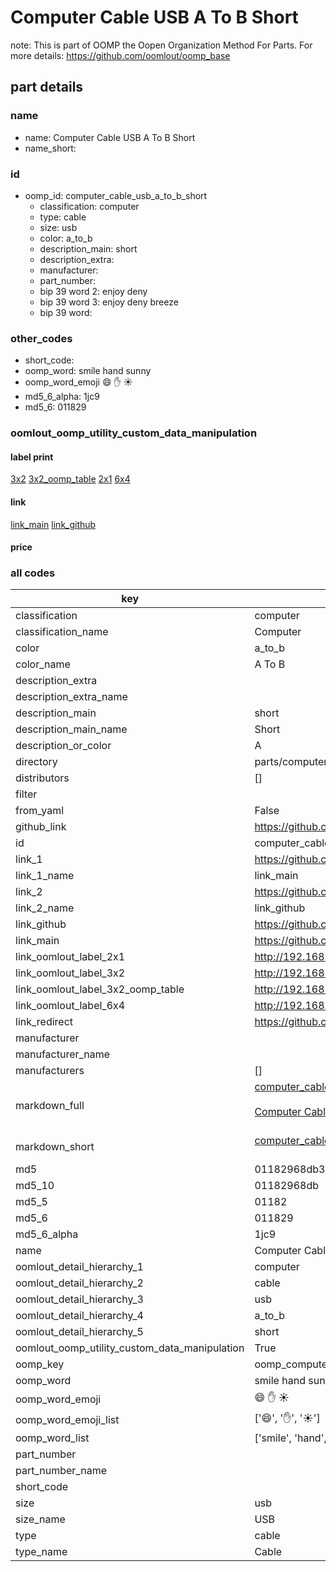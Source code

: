 # Computer Cable USB A To B Short  

note: This is part of OOMP the Oopen Organization Method For Parts. For more details: https://github.com/oomlout/oomp_base

##  part details
  







### name
* name: Computer Cable USB A To B Short
* name_short: 
### id
* oomp_id: computer_cable_usb_a_to_b_short
  * classification: computer
  * type: cable
  * size: usb
  * color: a_to_b
  * description_main: short
  * description_extra: 
  * manufacturer: 
  * part_number: 
  * bip 39 word 2: enjoy deny
  * bip 39 word 3: enjoy deny breeze
  * bip 39 word: 

### other_codes
* short_code: 
* oomp_word: smile hand sunny
* oomp_word_emoji :smile: :hand: :sunny:
* md5_6_alpha: 1jc9
* md5_6: 011829






### oomlout_oomp_utility_custom_data_manipulation
#### label print
[3x2](http://192.168.1.245:1112/?label=oomp%201jc9)
[3x2_oomp_table](http://192.168.1.108:1112/?label=oomp%201jc9)
[2x1](http://192.168.1.242:1112/?label=oomp%201jc9)
[6x4](http://192.168.1.55:1112/?label=oomp%201jc9)    

#### link

[link_main](https://github.com/oomlout/oomlout_oomp_version_1_messy/tree/main/parts/computer_cable_usb_a_to_b_short) [link_github](https://github.com/oomlout/oomlout_oomp_version_1_messy/tree/main/parts/computer_cable_usb_a_to_b_short)                             

#### price







### all codes 
| key | value |  
| --- | --- |  
| classification | computer |  
| classification_name | Computer |  
| color | a_to_b |  
| color_name | A To B |  
| description_extra |  |  
| description_extra_name |  |  
| description_main | short |  
| description_main_name | Short |  
| description_or_color | A  |  
| directory | parts/computer_cable_usb_a_to_b_short |  
| distributors | [] |  
| filter |  |  
| from_yaml | False |  
| github_link | https://github.com/oomlout/oomlout_oomp_part_src/tree/main/parts/computer_cable_usb_a_to_b_short |  
| id | computer_cable_usb_a_to_b_short |  
| link_1 | https://github.com/oomlout/oomlout_oomp_version_1_messy/tree/main/parts/computer_cable_usb_a_to_b_short |  
| link_1_name | link_main |  
| link_2 | https://github.com/oomlout/oomlout_oomp_version_1_messy/tree/main/parts/computer_cable_usb_a_to_b_short |  
| link_2_name | link_github |  
| link_github | https://github.com/oomlout/oomlout_oomp_version_1_messy/tree/main/parts/computer_cable_usb_a_to_b_short |  
| link_main | https://github.com/oomlout/oomlout_oomp_version_1_messy/tree/main/parts/computer_cable_usb_a_to_b_short |  
| link_oomlout_label_2x1 | http://192.168.1.242:1112/?label=oomp%201jc9 |  
| link_oomlout_label_3x2 | http://192.168.1.245:1112/?label=oomp%201jc9 |  
| link_oomlout_label_3x2_oomp_table | http://192.168.1.108:1112/?label=oomp%201jc9 |  
| link_oomlout_label_6x4 | http://192.168.1.55:1112/?label=oomp%201jc9 |  
| link_redirect | https://github.com/oomlout/oomlout_oomp_version_1_messy/tree/main/parts/computer_cable_usb_a_to_b_short |  
| manufacturer |  |  
| manufacturer_name |  |  
| manufacturers | [] |  
| markdown_full | [computer_cable_usb_a_to_b_short](none)<br>[](none)<br>[Computer Cable Usb A To B Short](none)<br><br> |  
| markdown_short | [computer_cable_usb_a_to_b_short](none)<br><br> |  
| md5 | 01182968db3e3ec45e3dd846370eaa55 |  
| md5_10 | 01182968db |  
| md5_5 | 01182 |  
| md5_6 | 011829 |  
| md5_6_alpha | 1jc9 |  
| name | Computer Cable USB A To B Short |  
| oomlout_detail_hierarchy_1 | computer |  
| oomlout_detail_hierarchy_2 | cable |  
| oomlout_detail_hierarchy_3 | usb |  
| oomlout_detail_hierarchy_4 | a_to_b |  
| oomlout_detail_hierarchy_5 | short |  
| oomlout_oomp_utility_custom_data_manipulation | True |  
| oomp_key | oomp_computer_cable_usb_a_to_b_short |  
| oomp_word | smile hand sunny |  
| oomp_word_emoji | :smile: :hand: :sunny: |  
| oomp_word_emoji_list | [':smile:', ':hand:', ':sunny:'] |  
| oomp_word_list | ['smile', 'hand', 'sunny'] |  
| part_number |  |  
| part_number_name |  |  
| short_code |  |  
| size | usb |  
| size_name | USB |  
| type | cable |  
| type_name | Cable |  
